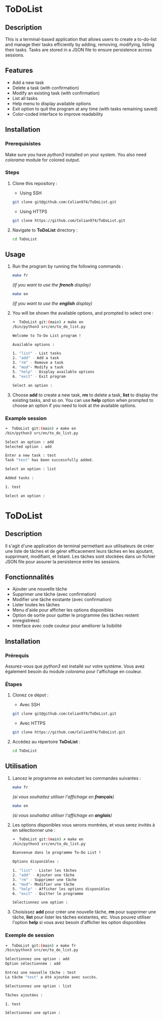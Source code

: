 # ToDoList

## Description

This is a terminal-based application that allows users to create a to-do-list and manage their tasks efficiently by adding, removing, modifying, listing their tasks. Tasks are stored in a JSON file to ensure persistence across sessions.

## Features

- Add a new task
- Delete a task (with confirmation)
- Modify an existing task (with confirmation)
- List all tasks
- Help menu to display available options
- Exit option to quit the program at any time (with tasks remaining saved)
- Color-coded interface to improve readability

## Installation

### Prerequisistes

Make sure you have *python3* installed on your system. You also need *colorama* module for colored output.

### Steps

1. Clone this repository :
    - Using SSH

    ```bash
    git clone git@github.com:Celian974/ToDoList.git
    ```

    - Using HTTPS

    ```bash
    git clone https://github.com/Celian974/ToDoList.git
    ```
2. Navigate to **ToDoList** directory :

    ```bash
    cd ToDoList
## Usage

1. Run the program by running the following commands :

    ```bash
    make fr
    ```
    *(if you want to use the **french** display)*

    ```bash
    make en
    ```
    *(if you want to use the **english** display)*

2. You will be shown the available options, and prompted to select one :

    ```bash
    ➜  ToDoList git:(main) ✗ make en
    /bin/python3 src/en/to_do_list.py

    Welcome to To-Do List program !

    Available options :

    1. "list" - List tasks
    2. "add" - Add a task
    3. "rm" - Remove a task
    4. "mod"- Modify a task
    5. "help" - Display available options
    6. "exit" - Exit program

    Select an option :
    ```
3. Choose **add** to create a new task, **rm** to delete a task, **list** to display the existing tasks, and so on. You can use **help** option when prompted to choose an option if you need to look at the available optîons.

### Example session

```bash
➜  ToDoList git:(main) ✗ make en
/bin/python3 src/en/to_do_list.py

Select an option : add
Selected option : add

Enter a new task : test
Task "test" has been successfully added.

Select an option : list

Added tasks :

1. test

Select an option :

```

# ToDoList

## Description

Il s'agit d'une application de terminal permettant aux utilisateurs de créer une liste de tâches et de gérer efficacement leurs tâches en les ajoutant, supprimant, modifiant, et listant. Les tâches sont stockées dans un fichier JSON file pour assurer la persistence entre les sessions.

## Fonctionnalités

- Ajouter une nouvelle tâche
- Supprimer une tâche (avec confirmation)
- Modifier une tâche existante (avec confirmation)
- Lister toutes les tâches
- Menu d'aide pour afficher les options disponibles
- Option de sortie pour quitter le programme (les tâches restent enregistrées)
- Interface avec code couleur pour améliorer la lisibilité

## Installation

### Prérequis

Assurez-vous que *python3* est installé sur votre système. Vous avez également besoin du module *colorama* pour l'affichage en couleur.

### Étapes

1. Clonez ce dépot :
    - Avec SSH

    ```bash
    git clone git@github.com:Celian974/ToDoList.git
    ```

    - Avec HTTPS

    ```bash
    git clone https://github.com/Celian974/ToDoList.git
    ```
2. Accédez au répertoire **ToDoList** :

    ```bash
    cd ToDoList
## Utilisation

1. Lancez le programme en exécutant les commandes suivantes :

    ```bash
    make fr
    ```
    *(si vous souhaitez utiliser l'affichage en **français**)*

    ```bash
    make en
    ```
    *(si vous souhaitez utiliser l'affichage en **anglais**)*

2. Les options disponibles vous serons montrées, et vous serez invités à en sélectionner une :

    ```bash
    ➜  ToDoList git:(main) ✗ make en
    /bin/python3 src/en/to_do_list.py

    Bienvenue dans le programme To-Do List !

    Options disponibles :

    1. "list" - Lister les tâches
    2. "add" - Ajouter une tâche
    3. "rm" - Supprimer une tâche
    4. "mod"- Modifier une tâche
    5. "help" - Afficher les options disponibles
    6. "exit" - Quitter le programme

    Sélectionnez une option :
    ```
3. Choisissez **add** pour créer une nouvelle tâche, **rm** pour supprimer une tâche, **list** pour lister les tâches existantes, etc. Vous pouvez utiliser l'option **help** si vous avez besoin d'afficher les option disponibles

### Exemple de session

```bash
➜  ToDoList git:(main) ✗ make fr
/bin/python3 src/en/to_do_list.py

Sélectionnez une option : add
Option sélectionnée : add

Entrez une nouvelle tâche : test
La tâche "test" a été ajoutée avec succès.

Sélectionnez une option : list

Tâches ajoutées :

1. test

Sélectionnez une option :

```
